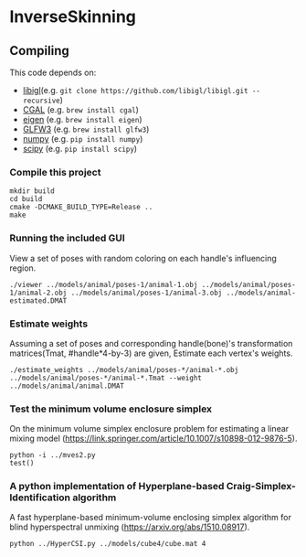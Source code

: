 # InverseSkinning

## Compiling

This code depends on:

- [libigl](https://github.com/libigl/libigl)(e.g. `git clone https://github.com/libigl/libigl.git --recursive`)
- [CGAL](http://www.cgal.org) (e.g. `brew install cgal`)
- [eigen](http://eigen.tuxfamily.org/) (e.g. `brew install eigen`)
- [GLFW3](http://www.glfw.org/) (e.g. `brew install glfw3`)
- [numpy](http://www.numpy.org/) (e.g. `pip install numpy`)
- [scipy](https://www.scipy.org/) (e.g. `pip install scipy`)

### Compile this project
    mkdir build
    cd build
    cmake -DCMAKE_BUILD_TYPE=Release ..
    make

### Running the included GUI
View a set of poses with random coloring on each handle's influencing region.

	./viewer ../models/animal/poses-1/animal-1.obj ../models/animal/poses-1/animal-2.obj ../models/animal/poses-1/animal-3.obj ../models/animal-estimated.DMAT
	
### Estimate weights
Assuming a set of poses and corresponding handle(bone)'s transformation matrices(Tmat, #handle*4-by-3) are given,
Estimate each vertex's weights.

	./estimate_weights ../models/animal/poses-*/animal-*.obj ../models/animal/poses-*/animal-*.Tmat --weight ../models/animal/animal.DMAT	

### Test the minimum volume enclosure simplex
On the minimum volume simplex enclosure problem for estimating a linear mixing model
(https://link.springer.com/article/10.1007/s10898-012-9876-5).

	python -i ../mves2.py
	test()

### A python implementation of Hyperplane-based Craig-Simplex-Identification algorithm
A fast hyperplane-based minimum-volume enclosing simplex algorithm for blind hyperspectral unmixing
(https://arxiv.org/abs/1510.08917).

	python ../HyperCSI.py ../models/cube4/cube.mat 4